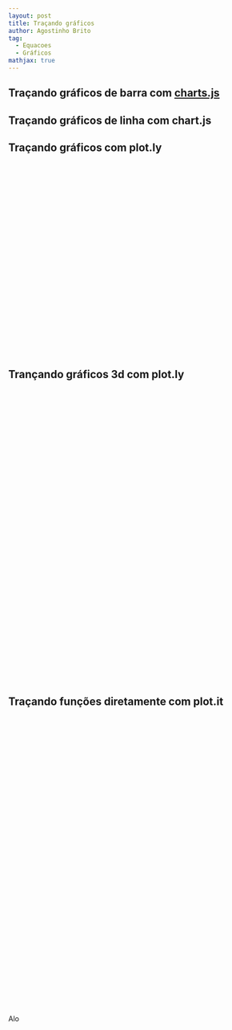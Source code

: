 ```yaml
---
layout: post
title: Traçando gráficos 
author: Agostinho Brito
tag:
  - Equacoes
  - Gráficos
mathjax: true
---
```


## Traçando gráficos de barra com [charts.js](https://chartjs.org)

<canvas id="myChart-bar" width="600" height="380"></canvas>

<script src="https://cdnjs.cloudflare.com/ajax/libs/Chart.js/2.7.2/Chart.js"></script>

<script>
var ctx = document.getElementById("myChart-bar");
var myChart = new Chart(ctx, {
    type: 'bar',
    data: {
        labels: ["Azul", "Vermelho", "Amarelo", "Verde", "Purpura", "Laranja"],
        datasets: [{
            label: 'probabilidade de ocorrência',
            data: [3, 15, 1, 2, 2, 20],
            backgroundColor: [
                'rgba(255, 99, 132, 0.2)',
                'rgba(54, 162, 235, 0.2)',
                'rgba(255, 206, 86, 0.2)',
                'rgba(75, 192, 192, 0.2)',
                'rgba(153, 102, 255, 0.2)',
                'rgba(255, 159, 64, 0.2)'
            ],
            borderColor: [
                'rgba(255,99,132,1)',
                'rgba(54, 162, 235, 1)',
                'rgba(255, 206, 86, 1)',
                'rgba(75, 192, 192, 1)',
                'rgba(153, 102, 255, 1)',
                'rgba(255, 159, 64, 1)'
            ],
            borderWidth: 1
        }]
    },
    options: {
        scales: {
            yAxes: [{
                ticks: {
                    beginAtZero:true
                },
                  scaleLabel: {
       			  display: true,
        		  labelString: 'probabilidade'
				}			 
            }],
			xAxes:
			[{
			      scaleLabel:{
				  display: true,
				labelString: 'cor'
			}}
			]
        }
    }
});
</script>

## Traçando gráficos de linha com chart.js

<canvas id="myChart-line" width="600" height="380"></canvas>
<script>
var ctx = document.getElementById("myChart-line");
var myChart = new Chart(ctx, {
    type: 'line',
	data: {
      labels: [10, 20, 30, 40, 50],
	datasets: [{
			data: [1, 2, 5, 4, 3],
			label: "Experimento 1",
			borderColor: "#ff0000",
			fill: false,
			lineTension: 0.5
	},{
			data: [4, 5, 3, 3, 0],
			label: "Experimento 2",
			borderColor: "#00ff00",
			fill: false,
			lineTension: 0.0
	}]
	},
    options: {
				title:{
						display: true,
						text: 'Experimentos'
				},
				scales: {
            yAxes: [{
                ticks: {
                    beginAtZero:true
                },
                scaleLabel: {
       							display: true,
        						labelString: 'Temperatura'
								}			 
            }],
						xAxes:
						[{
								scaleLabel:{
										display: true,
										labelString: 'Tempo'
								}
						}]
        }
    }
});
</script>
																							
## Traçando gráficos com plot.ly

<div id="plotit-2d" style="width:600px;height:380px;"></div>

<script src="https://cdn.plot.ly/plotly-latest.min.js"></script>
<script>

var trace1 = {
  x: [1, 2, 3, 4],
  y: [16, 11, 12, 21],
		type: 'scatter',
		name: 'Experimento1'
};

var trace2 = {
  x: [1, 2, 3, 4],
  y: [10, 5, 11, 9],
  line: {shape: 'spline'},
		type: 'scatter',
		name: 'Experimento2'
};

var layout = {
  title: 'Experimentos',
  xaxis: {
    title: 'Temperatura',
    showgrid: true,
    zeroline: false
  },
  yaxis: {
    title: 'Tempo',
    showline: false
  }
};

var data = [trace1, trace2];

Plotly.newPlot('plotit-2d', data, layout);
</script>

## Trançando gráficos 3d com plot.ly

<div id="plotit-3d" style="width:600px;height:580px;"></div>

<script>
Plotly.d3.csv('https://raw.githubusercontent.com/ajustetecnico/ajustetecnico.github.io/master/images/plots/myplot.csv', function(err, rows){
function unpack(rows, key) {
  return rows.map(function(row) { return row[key]; });
}
  
var z_data=[ ]
for(i=0;i<41;i++)
{
  z_data.push(unpack(rows,i));
}

var data = [{
           z: z_data,
           type: 'surface'
        }];
  
var layout = {
  title: 'Função f(x,y)',
  autosize: false,
  width: 600,
  height: 580,
  margin: {
    l: 0,
    r: 0,
    b: 0,
    t: 50,
  }
};
Plotly.newPlot('plotit-3d', data, layout);
});
</script>

## Traçando funções diretamente com plot.it

<div id="plotit-3d1" style="width:600px;height:580px;"></div>

<p id="demo">Alo</p>

<script>
z1 = [];
for(var x=-1; x<1; x=x+0.05){
  zrow = [];
  for(var y=-1; y<1; y=y+0.05){
    zrow.push((x*x+y*y)*Math.sin(6*x)*Math.cos(6*y));
  }
  z1.push(zrow);
}	
var layout = {
  title: 'Função f(x,y)',
  autosize: false,
  width: 600,
  height: 580,
  margin: {
    l: 0,
    r: 0,
    b: 0,
    t: 50,
  }
};
document.getElementById("demo").innerHTML=z1.length+"x"+z1[0].length;

var data_z1 = {z: z1, type: 'surface'};
Plotly.newPlot('plotit-3d1', [data_z1], layout);
</script>

